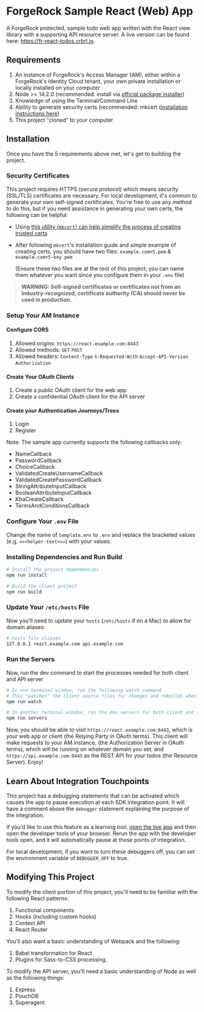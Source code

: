 # ForgeRock Sample React (Web) App

A ForgeRock protected, sample todo web app written with the React view library with a supporting API resource server. A live version can be found here: https://fr-react-todos.crbrl.io.

## Requirements

1. An instance of ForgeRock's Access Manager (AM), either within a ForgeRock's Identity Cloud tenant, your own private installation or locally installed on your computer
2. Node >= 14.2.0 (recommended: install via [official package installer](https://nodejs.org/en/))
3. Knowledge of using the Terminal/Command Line
4. Ability to generate security certs (recommended: mkcert ([installation instructions here](https://github.com/FiloSottile/mkcert#installation))
5. This project "cloned" to your computer

## Installation

Once you have the 5 requirements above met, let's get to building the project.

### Security Certificates

This project requires HTTPS (secure protocol) which means security (SSL/TLS) certificates are necessary. For local development, it's common to generate your own self-signed certificates. You're free to use any method to do this, but if you need assistance in generating your own certs, the following can be helpful:

- Using [this utility (`mkcert`) can help simplify the process of creating trusted certs](https://github.com/FiloSottile/mkcert)
- After following `mkcert`'s installation guide and simple example of creating certs, you should have two files: `example.com+5.pem` & `example.com+5-key.pem`

  (Ensure these two files are at the root of this project; you can name them whatever you want since you configure them in your `.env` file)

> **WARNING: Self-signed certificates or certificates not from an industry-recognized, certificate authority (CA) should never be used in production.**

### Setup Your AM Instance

#### Configure CORS

1. Allowed origins: `https://react.example.com:8443`
2. Allowed methods: `GET` `POST`
3. Allowed headers: `Content-Type` `X-Requested-With` `Accept-API-Version` `Authorization`

#### Create Your OAuth Clients

1. Create a public OAuth client for the web app
2. Create a confidential OAuth client for the API server

#### Create your Authentication Journeys/Trees

1. Login
2. Register

Note: The sample app currently supports the following callbacks only:

- NameCallback
- PasswordCallback
- ChoiceCallback
- ValidatedCreateUsernameCallback
- ValidatedCreatePasswordCallback
- StringAttributeInputCallback
- BooleanAttributeInputCallback
- KbaCreateCallback
- TermsAndConditionsCallback

### Configure Your `.env` File

Change the name of `template.env` to `.env` and replace the bracketed values (e.g. `<<<helper-text>>>`) with your values.

### Installing Dependencies and Run Build

```sh
# Install the project dependencies
npm run install

# Build the client project
npm run build
```

### Update Your `/etc/hosts` File

Now you'll need to update your `hosts` (`/etc/hosts` if on a Mac) to allow for domain aliases:

```sh
# hosts file aliases
127.0.0.1 react.example.com api.example.com
```

### Run the Servers

Now, run the dev command to start the processes needed for both client and API server

```sh
# In one terminal window, run the following watch command
# This "watches" the client source files for changes and rebuilds when needed
npm run watch

# In another terminal window, run the dev servers for both client and server
npm run servers
```

Now, you should be able to visit `https://react.example.com:8443`, which is your web app or client (the Relying Party in OAuth terms). This client will make requests to your AM instance, (the Authorization Server in OAuth terms), which will be running on whatever domain you set, and `https://api.example.com:9443` as the REST API for your todos (the Resource Server). Enjoy!

## Learn About Integration Touchpoints

This project has a debugging statements that can be activated which causes the app to pause execution at each SDK integration point. It will have a comment above the `debugger` statement explaining the purpose of the integration.

If you'd like to use this feature as a learning tool, [open the live app](https://fr-react-todos.crbrl.io/) and then open the developer tools of your browser. Rerun the app with the developer tools open, and it will automatically pause at these points of integration.

For local development, if you want to turn these debuggers off, you can set the environment variable of `DEBUGGER_OFF` to true.

## Modifying This Project

To modify the client portion of this project, you'll need to be familiar with the following React patterns:

1. Functional components
2. Hooks (including custom hooks)
3. Context API
4. React Router

You'll also want a basic understanding of Webpack and the following:

1. Babel transformation for React
2. Plugins for Sass-to-CSS processing.

To modify the API server, you'll need a basic understanding of Node as well as the following things:

1. Express
2. PouchDB
3. Superagent
